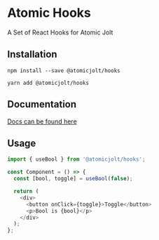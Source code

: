 # Atomic Hooks

A Set of React Hooks for Atomic Jolt

## Installation

```
npm install --save @atomicjolt/hooks
```

```
yarn add @atomicjolt/hooks
```

## Documentation

[Docs can be found here](https://atomicjolt.github.io/atomic-libs/hooks)

## Usage

```js
import { useBool } from '@atomicjolt/hooks';

const Component = () => {
  const [bool, toggle] = useBool(false);

  return (
    <div>
      <button onClick={toggle}>Toggle</button>
      <p>Bool is {bool}</p>
    </div>
  );
};
```
